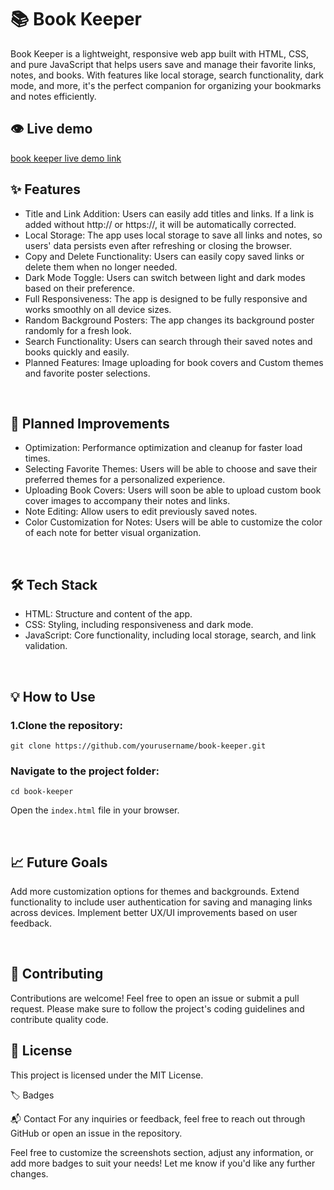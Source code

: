<h1>📚 Book Keeper</h1>
Book Keeper is a lightweight, responsive web app built with HTML, CSS, and pure JavaScript that helps users save and manage their favorite links, notes, and books. With features like local storage, search functionality, dark mode, and more, it's the perfect companion for organizing your bookmarks and notes efficiently.

<h2>👁️ Live demo</h2>

<a href="https://parsia-rezaei.github.io/book-keeper/" target="_blank">
  book keeper live demo link 
</a>

</br>

<h2>✨ Features</h2>

- Title and Link Addition: Users can easily add titles and links. If a link is added without http:// or https://, it will be automatically corrected.
- Local Storage: The app uses local storage to save all links and notes, so users' data persists even after refreshing or closing the browser.
- Copy and Delete Functionality: Users can easily copy saved links or delete them when no longer needed.
- Dark Mode Toggle: Users can switch between light and dark modes based on their preference.
- Full Responsiveness: The app is designed to be fully responsive and works smoothly on all device sizes.
- Random Background Posters: The app changes its background poster randomly for a fresh look.
- Search Functionality: Users can search through their saved notes and books quickly and easily.
- Planned Features: Image uploading for book covers and Custom themes and favorite poster selections.

</br>

<h2>🚀 Planned Improvements</h2>

- Optimization: Performance optimization and cleanup for faster load times.
- Selecting Favorite Themes: Users will be able to choose and save their preferred themes for a personalized experience.
- Uploading Book Covers: Users will soon be able to upload custom book cover images to accompany their notes and links.
- Note Editing: Allow users to edit previously saved notes.
- Color Customization for Notes: Users will be able to customize the color of each note for better visual organization.

</br>

<h2>🛠️ Tech Stack</h2>

- HTML: Structure and content of the app.
- CSS: Styling, including responsiveness and dark mode.
- JavaScript: Core functionality, including local storage, search, and link validation.

</br>

<h2>💡 How to Use</h2>

<h3>1.Clone the repository:</h3>

```
git clone https://github.com/yourusername/book-keeper.git
```

<h3>Navigate to the project folder:</h3>

```
cd book-keeper
```

Open the ``` index.html ``` file in your browser.

</br>

<h2>📈 Future Goals</h2>

Add more customization options for themes and backgrounds.
Extend functionality to include user authentication for saving and managing links across devices.
Implement better UX/UI improvements based on user feedback.

</br>

<h2>🤝 Contributing</h2>
Contributions are welcome! Feel free to open an issue or submit a pull request. Please make sure to follow the project's coding guidelines and contribute quality code.

</br>

<h2>📜 License</h2>
This project is licensed under the MIT License.

🏷️ Badges

📬 Contact
For any inquiries or feedback, feel free to reach out through GitHub or open an issue in the repository.

Feel free to customize the screenshots section, adjust any information, or add more badges to suit your needs! Let me know if you'd like any further changes.
